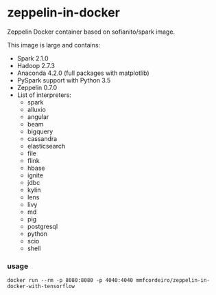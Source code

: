# zeppelin-in-docker

Zeppelin Docker container based on sofianito/spark image.

This image is large and contains:

* Spark 2.1.0
* Hadoop 2.7.3
* Anaconda 4.2.0 (full packages with matplotlib)
* PySpark support with Python 3.5
* Zeppelin 0.7.0
* List of interpreters:
  * spark
  * alluxio
  * angular
  * beam
  * bigquery
  * cassandra
  * elasticsearch
  * file
  * flink
  * hbase
  * ignite
  * jdbc
  * kylin
  * lens
  * livy
  * md
  * pig
  * postgresql
  * python
  * scio
  * shell

### usage

```
docker run --rm -p 8080:8080 -p 4040:4040 mmfcordeiro/zeppelin-in-docker-with-tensorflow
```

